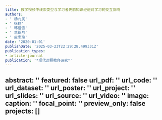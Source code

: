 ```yaml
---
title: 教学视频中线索类型与学习者先前知识经验对学习的交互影响
authors:
- ' 杨九民'
- ' 徐珂'
- ' 韩佳雪'
- ' 焦新月'
- ' 皮忠玲'
date: '2020-01-01'
publishDate: '2025-03-23T22:29:28.499331Z'
publication_types:
- article-journal
publication: '*现代远程教育研究*'
---
```

abstract: ''
featured: false
url_pdf: ''
url_code: ''
url_dataset: ''
url_poster: ''
url_project: ''
url_slides: ''
url_source: ''
url_video: ''
image:
  caption: ''
  focal_point: ''
  preview_only: false
projects: []
---
